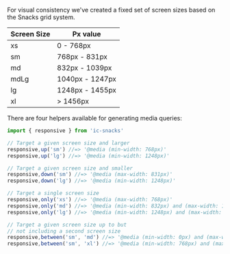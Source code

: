For visual consistency we've created a fixed set of screen sizes
based on the Snacks grid system.

| Screen Size | Px value         |
|-------------|------------------|
| xs          | 0 - 768px        |
| sm          | 768px - 831px    |
| md          | 832px - 1039px   |
| mdLg        | 1040px - 1247px  |
| lg          | 1248px - 1455px  |
| xl          | > 1456px         |

There are four helpers available for generating media queries:

```js static
import { responsive } from 'ic-snacks'

// Target a given screen size and larger
responsive,up('sm') //=> '@media (min-width: 768px)'
responsive,up('lg') //=> '@media (min-width: 1248px)'

// Target a given screen size and smaller
responsive,down('sm') //=> '@media (max-width: 831px)'
responsive,down('lg') //=> '@media (min-width: 1248px)'

// Target a single screen size
responsive,only('xs') //=> '@media (max-width: 768px)'
responsive,only('md') //=> '@media (min-width: 832px) and (max-width: 1039px)'
responsive,only('lg') //=> '@media (min-width: 1248px) and (max-width: 1455px)'

// Target a given screen size up to but
// not including a second screen size
responsive,between('sm', 'md') //=> '@media (min-width: 0px) and (max-width: 832px)'
responsive,between('sm', 'xl') //=> '@media (min-width: 768px) and (max-width: 1456px)'
```

